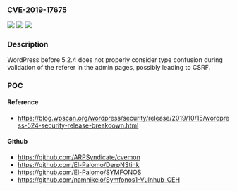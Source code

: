 ### [CVE-2019-17675](https://cve.mitre.org/cgi-bin/cvename.cgi?name=CVE-2019-17675)
![](https://img.shields.io/static/v1?label=Product&message=n%2Fa&color=blue)
![](https://img.shields.io/static/v1?label=Version&message=n%2Fa&color=blue)
![](https://img.shields.io/static/v1?label=Vulnerability&message=n%2Fa&color=brighgreen)

### Description

WordPress before 5.2.4 does not properly consider type confusion during validation of the referer in the admin pages, possibly leading to CSRF.

### POC

#### Reference
- https://blog.wpscan.org/wordpress/security/release/2019/10/15/wordpress-524-security-release-breakdown.html

#### Github
- https://github.com/ARPSyndicate/cvemon
- https://github.com/El-Palomo/DerpNStink
- https://github.com/El-Palomo/SYMFONOS
- https://github.com/namhikelo/Symfonos1-Vulnhub-CEH

